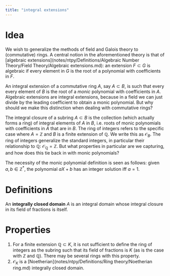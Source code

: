 ```yaml
---
title: "integral extensions"
---
```


# Idea
We wish to generalize the methods of field and Galois theory to (commutative) rings. A central notion in the aforementioned theory is that of [algebraic extensions](notes/ntpy/Definitions/Algebraic Number Theory/Field Theory/Algebraic extensions.md): an extension $F\subset G$ is algebraic if every element in $G$ is the root of a polynomial with coefficients in $F$. 

An integral extension of a commutative ring $A$, say $A\subset B$, is such that every every element of $B$ is the root of a *monic* polynomial with coefficients in $A$. Algebraic extensions are integral extensions, because in a field we can just divide by the leading coefficient to obtain a monic polynomial. But why should we make this distinction when dealing with commutative rings?

The integral closure of a subring $A\subset B$ is the collection (which actually forms a ring) of integral elements of $A$ in $B$, i.e. roots of monic polynomials with coefficients in $A$ that are in $B$. The ring of integers refers to the specific case where $A=\mathbb{Z}$ and $B$ is a finite extension of $\mathbb{Q}$. We write this as $\mathcal{O}_B$. The ring of integers generalize the standard integers, in particular their relationship to $\mathbb{Q}$: $\mathcal{O}_\mathbb{Q}=\mathbb{Z}$. But what properties in particular are we capturing, and how does this tie back in with monic polynomials?

The necessity of the monic polynomial definition is seen as follows: given $a,b\in\mathbb{Z}^\ast$, the polynomial $aX+b$ has an integer solution iff $a=1$.

# Definitions
An **integrally closed domain** $A$ is an integral domain whose integral closure in its field of fractions is itself.

# Properties
1. For a finite extension $\mathbb{Q}\subset K$, it is not sufficient to define the ring of integers as the subring such that its field of fractions is $K$ (as is the case with $\mathbb{Z}$ and $\mathbb{Q}$). There may be several rings with this property.
2. $\mathcal{O}_K$ is a [Noetherian](notes/ntpy/Definitions/Ring theory/Noetherian ring.md) integrally closed domain.
